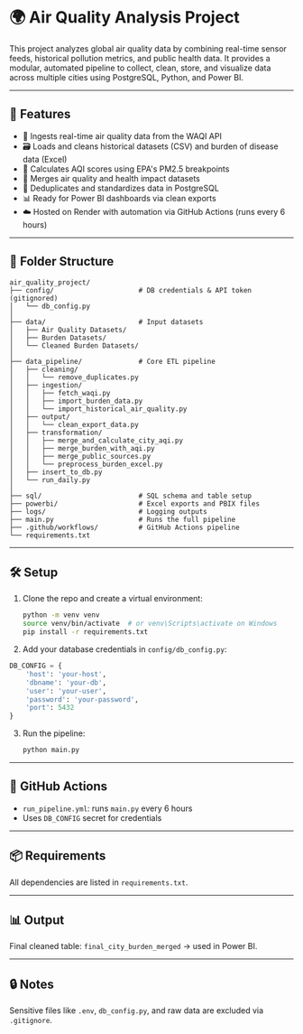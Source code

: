 # 🌍 Air Quality Analysis Project

This project analyzes global air quality data by combining real-time sensor feeds, historical pollution metrics, and public health data. It provides a modular, automated pipeline to collect, clean, store, and visualize data across multiple cities using PostgreSQL, Python, and Power BI.

---

## 🚀 Features

- 📡 Ingests real-time air quality data from the WAQI API
- 🗃 Loads and cleans historical datasets (CSV) and burden of disease data (Excel)
- 🧠 Calculates AQI scores using EPA's PM2.5 breakpoints
- 🏥 Merges air quality and health impact datasets
- 🧼 Deduplicates and standardizes data in PostgreSQL
- 📊 Ready for Power BI dashboards via clean exports
- ☁️ Hosted on Render with automation via GitHub Actions (runs every 6 hours)

---

## 📁 Folder Structure

```
air_quality_project/
├── config/                     # DB credentials & API token (gitignored)
│   └── db_config.py
│
├── data/                       # Input datasets 
│   ├── Air Quality Datasets/
│   ├── Burden Datasets/
│   └── Cleaned Burden Datasets/
│
├── data_pipeline/              # Core ETL pipeline
│   ├── cleaning/
│   │   └── remove_duplicates.py
│   ├── ingestion/
│   │   ├── fetch_waqi.py
│   │   ├── import_burden_data.py
│   │   └── import_historical_air_quality.py
│   ├── output/
│   │   └── clean_export_data.py
│   ├── transformation/
│   │   ├── merge_and_calculate_city_aqi.py
│   │   ├── merge_burden_with_aqi.py
│   │   ├── merge_public_sources.py
│   │   └── preprocess_burden_excel.py
│   ├── insert_to_db.py
│   └── run_daily.py
│
├── sql/                        # SQL schema and table setup
├── powerbi/                    # Excel exports and PBIX files
├── logs/                       # Logging outputs
├── main.py                     # Runs the full pipeline
├── .github/workflows/          # GitHub Actions pipeline
└── requirements.txt
```

---

## 🛠 Setup

1. Clone the repo and create a virtual environment:
   ```bash
   python -m venv venv
   source venv/bin/activate  # or venv\Scripts\activate on Windows
   pip install -r requirements.txt
   ```

2. Add your database credentials in `config/db_config.py`:
```python
DB_CONFIG = {
    'host': 'your-host',
    'dbname': 'your-db',
    'user': 'your-user',
    'password': 'your-password',
    'port': 5432
}
```

3. Run the pipeline:
   ```bash
   python main.py
   ```

---

## 🔁 GitHub Actions

- `run_pipeline.yml`: runs `main.py` every 6 hours
- Uses `DB_CONFIG` secret for credentials

---

## 📦 Requirements

All dependencies are listed in `requirements.txt`.

---

## 📊 Output

Final cleaned table: `final_city_burden_merged` → used in Power BI.

---

## 🔒 Notes

Sensitive files like `.env`, `db_config.py`, and raw data are excluded via `.gitignore`.
